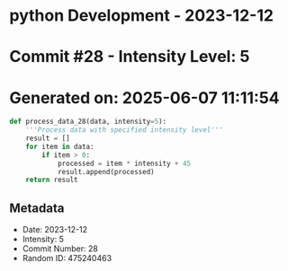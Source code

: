 ﻿# python Development - 2023-12-12
# Commit #28 - Intensity Level: 5
# Generated on: 2025-06-07 11:11:54
```python
def process_data_28(data, intensity=5):
    '''Process data with specified intensity level'''
    result = []
    for item in data:
        if item > 0:
            processed = item * intensity + 45
            result.append(processed)
    return result
```
## Metadata
- Date: 2023-12-12
- Intensity: 5
- Commit Number: 28
- Random ID: 475240463
